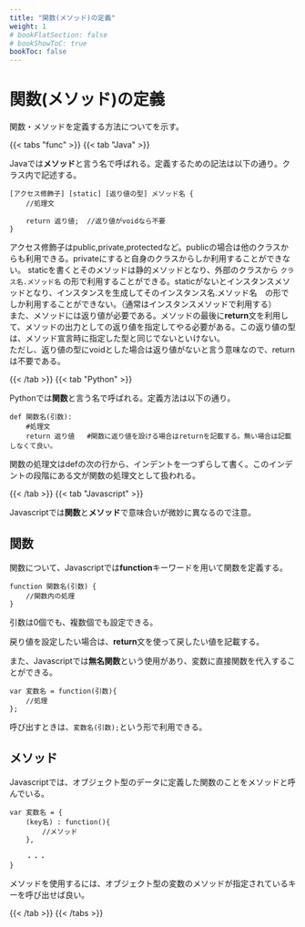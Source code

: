 ```yaml
---
title: "関数(メソッド)の定義"
weight: 1
# bookFlatSection: false
# bookShowToC: true
bookToc: false
---
```


# 関数(メソッド)の定義

関数・メソッドを定義する方法についてを示す。

{{< tabs "func" >}}
{{< tab "Java" >}}

Javaでは**メソッド**と言う名で呼ばれる。定義するための記法は以下の通り。クラス内で記述する。  

```
[アクセス修飾子] [static] [返り値の型] メソッド名 {
    //処理文

    return 返り値;  //返り値がvoidなら不要
} 
```

アクセス修飾子はpublic,private,protectedなど。publicの場合は他のクラスからも利用できる。privateにすると自身のクラスからしか利用することができない。
staticを書くとそのメソッドは静的メソッドとなり、外部のクラスから ```クラス名.メソッド名``` の形で利用することができる。staticがないとインスタンスメソッドとなり、インスタンスを生成してそのインスタンス名.メソッド名　の形でしか利用することができない。（通常はインスタンスメソッドで利用する）  
また、メソッドには返り値が必要である。メソッドの最後に**return**文を利用して、メソッドの出力としての返り値を指定してやる必要がある。この返り値の型は、メソッド宣言時に指定した型と同じでないといけない。  
ただし、返り値の型にvoidとした場合は返り値がないと言う意味なので、returnは不要である。


{{< /tab >}}
{{< tab "Python" >}}

Pythonでは**関数**と言う名で呼ばれる。定義方法は以下の通り。

```
def 関数名(引数):
    #処理文
    return 返り値   #関数に返り値を設ける場合はreturnを記載する。無い場合は記載しなくて良い。
```

関数の処理文はdefの次の行から、インデントを一つずらして書く。このインデントの段階にある文が関数の処理文として扱われる。  

{{< /tab >}}
{{< tab "Javascript" >}}

Javascriptでは**関数**と**メソッド**で意味合いが微妙に異なるので注意。

## 関数

関数について、Javascriptでは**function**キーワードを用いて関数を定義する。

```
function 関数名(引数) {
    //関数内の処理
}
```

引数は0個でも、複数個でも設定できる。

戻り値を設定したい場合は、**return**文を使って戻したい値を記載する。

また、Javascriptでは**無名関数**という使用があり、変数に直接関数を代入することができる。

```
var 変数名 = function(引数){
    //処理
};
```

呼び出すときは、```変数名(引数);```という形で利用できる。

## メソッド

Javascriptでは、オブジェクト型のデータに定義した関数のことをメソッドと呼んでいる。

```
var 変数名 = {
    (key名) : function(){
        //メソッド
    },

    ・・・
}
```

メソッドを使用するには、オブジェクト型の変数のメソッドが指定されているキーを呼び出せば良い。

{{< /tab >}}
{{< /tabs >}}








